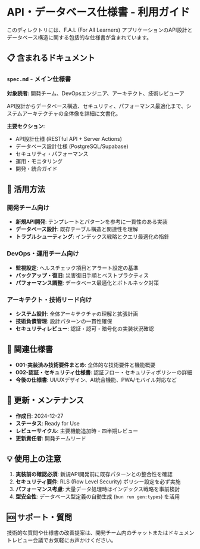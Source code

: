 # API・データベース仕様書 - 利用ガイド

このディレクトリには、F.A.L (For All Learners) アプリケーションのAPI設計とデータベース構造に関する包括的な仕様書が含まれています。

## 📋 含まれるドキュメント

### `spec.md` - メイン仕様書
**対象読者**: 開発チーム、DevOpsエンジニア、アーキテクト、技術レビューア

API設計からデータベース構造、セキュリティ、パフォーマンス最適化まで、システムアーキテクチャの全体像を詳細に文書化。

**主要セクション**:
- API設計仕様 (RESTful API + Server Actions)
- データベース設計仕様 (PostgreSQL/Supabase)
- セキュリティ・パフォーマンス
- 運用・モニタリング 
- 開発・統合ガイド

## 🎯 活用方法

### 開発チーム向け
- **新規API開発**: テンプレートとパターンを参考に一貫性のある実装
- **データベース設計**: 既存テーブル構造と関連性を理解
- **トラブルシューティング**: インデックス戦略とクエリ最適化の指針

### DevOps・運用チーム向け  
- **監視設定**: ヘルスチェック項目とアラート設定の基準
- **バックアップ・復旧**: 災害復旧手順とベストプラクティス
- **パフォーマンス調整**: データベース最適化とボトルネック対策

### アーキテクト・技術リード向け
- **システム設計**: 全体アーキテクチャの理解と拡張計画
- **技術負債管理**: 設計パターンの一貫性確保
- **セキュリティレビュー**: 認証・認可・暗号化の実装状況確認

## 🔄 関連仕様書

- **001-実装済み技術要件まとめ**: 全体的な技術要件と機能概要
- **002-認証・セキュリティ仕様書**: 認証フロー・セキュリティポリシーの詳細
- **今後の仕様書**: UI/UXデザイン、AI統合機能、PWA/モバイル対応など

## 📅 更新・メンテナンス

- **作成日**: 2024-12-27
- **ステータス**: Ready for Use
- **レビューサイクル**: 主要機能追加時・四半期レビュー
- **更新責任者**: 開発チームリード

## 💡 使用上の注意

1. **実装前の確認必須**: 新規API開発前に既存パターンとの整合性を確認
2. **セキュリティ要件**: RLS (Row Level Security) ポリシー設定を必ず実施
3. **パフォーマンス考慮**: 大量データ処理時はインデックス戦略を事前検討
4. **型安全性**: データベース型定義の自動生成 (`bun run gen:types`) を活用

## 🆘 サポート・質問

技術的な質問や仕様書の改善提案は、開発チーム内のチャットまたはドキュメントレビュー会議でお気軽にお声かけください。
